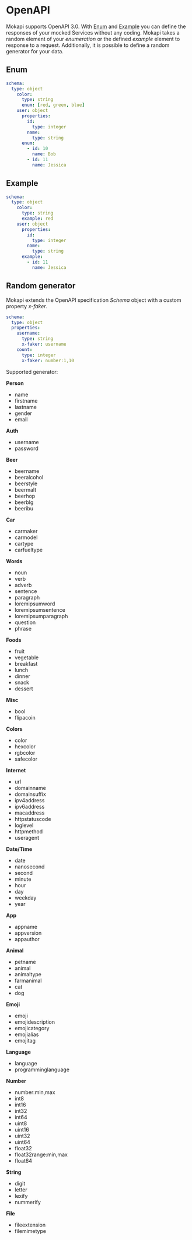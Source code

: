 # OpenAPI
Mokapi supports OpenAPI 3.0. With [Enum](https://swagger.io/docs/specification/data-models/enums/) and [Example](https://swagger.io/docs/specification/adding-examples/) you can define the responses of your mocked Services without any coding.
Mokapi takes a random element of your *enumeration* or the defined *example* element to response to a request.
Additionally, it is possible to define a random generator for your data.

## Enum

```yaml
schema:
  type: object
    color:
      type: string
      enum: [red, green, blue]
    user: object
      properties:
        id:
          type: integer
        name:
          type: string
      enum:
        - id: 10
          name: Bob
        - id: 11
          name: Jessica
```

## Example

```yaml
schema:
  type: object
    color:
      type: string
      example: red
    user: object
      properties:
        id:
          type: integer
        name:
          type: string
      example:
        - id: 11
          name: Jessica
```

## Random generator
Mokapi extends the OpenAPI specification *Schema* object with a custom property *x-faker*. 

```yaml
schema:
  type: object
  properties:
    username:
      type: string
      x-faker: username
    count:
      type: integer
      x-faker: number:1,10
```

Supported generator:

**Person**
- name
- firstname
- lastname
- gender
- email

**Auth**
- username
- password

**Beer**
- beername
- beeralcohol
- beerstyle
- beermalt
- beerhop
- beerblg
- beeribu

**Car**
- carmaker
- carmodel
- cartype
- carfueltype

**Words**
- noun
- verb
- adverb
- sentence
- paragraph
- loremipsumword
- loremipsumsentence
- loremipsumparagraph
- question
- phrase

**Foods**
- fruit
- vegetable
- breakfast
- lunch
- dinner
- snack
- dessert

**Misc**
- bool
- flipacoin

**Colors**
- color
- hexcolor
- rgbcolor
- safecolor

**Internet**
- url
- domainname
- domainsuffix
- ipv4address
- ipv6address
- macaddress
- httpstatuscode
- loglevel
- httpmethod
- useragent

**Date/Time**
- date
- nanosecond
- second
- minute
- hour
- day
- weekday
- year

**App**
- appname
- appversion
- appauthor

**Animal**
- petname
- animal
- animaltype
- farmanimal
- cat
- dog

**Emoji**
- emoji
- emojidescription
- emojicategory
- emojialias
- emojitag

**Language**
- language
- programminglanguage

**Number**
- number:min,max
- int8
- int16
- int32
- int64
- uint8
- uint16
- uint32
- uint64
- float32
- float32range:min,max
- float64

**String**
- digit
- letter
- lexify
- nummerify

**File**
- fileextension
- filemimetype